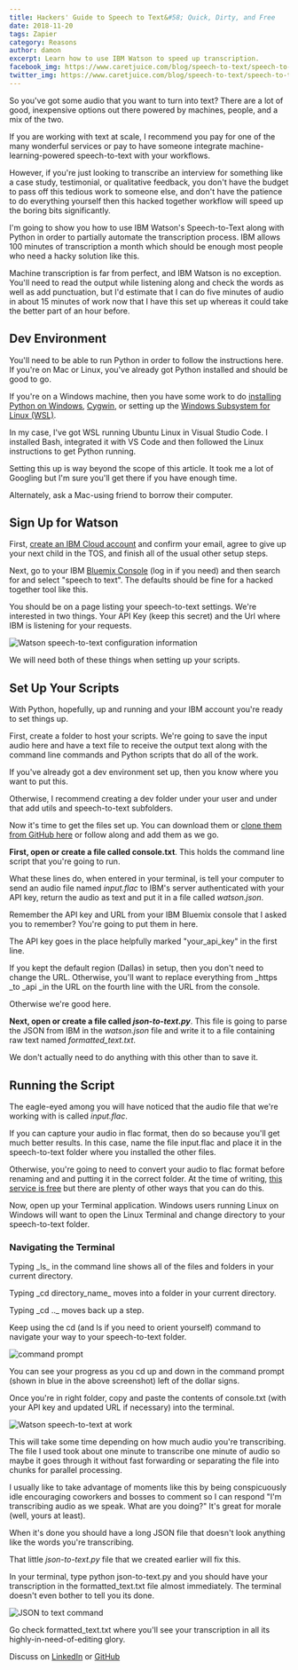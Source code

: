 ```yaml
---
title: Hackers' Guide to Speech to Text&#58; Quick, Dirty, and Free
date: 2018-11-20
tags: Zapier
category: Reasons
author: damon
excerpt: Learn how to use IBM Watson to speed up transcription.
facebook_img: https://www.caretjuice.com/blog/speech-to-text/speech-to-text-facebook.png
twitter_img: https://www.caretjuice.com/blog/speech-to-text/speech-to-text-twitter.png
---
```

So you've got some audio that you want to turn into text? There are a lot of good, inexpensive options out there powered by machines, people, and a mix of the two. 

If you are working with text at scale, I recommend you pay for one of the many wonderful services or pay to have someone integrate machine-learning-powered speech-to-text with your workflows.

However, if you're just looking to transcribe an interview for something like a case study, testimonial, or qualitative feedback, you don't have the budget to pass off this tedious work to someone else, and don't have the patience to do everything yourself then this hacked together workflow will speed up the boring bits significantly.

I'm going to show you how to use IBM Watson's Speech-to-Text along with Python in order to partially automate the transcription process. IBM allows 100  minutes of transcription a month which should be enough most people who need a hacky solution like this.

Machine transcription is far from perfect, and IBM Watson is no exception. You'll need to read the output while listening along and check the words as well as add punctuation, but I'd estimate that I can do five minutes of audio in about 15 minutes of work now that I have this set up whereas it could take the better part of an hour before.


## Dev Environment

You'll need to be able to run Python in order to follow the instructions here. If you're on Mac or Linux, you've already got Python installed and should be good to go.

If you're on a Windows machine, then you have some work to do [installing Python on Windows](https://docs.python.org/3.3/using/windows.html), [Cygwin](https://www.cygwin.com/), or setting up the [Windows Subsystem for Linux (WSL)](https://docs.microsoft.com/en-us/windows/wsl/install-win10).

In my case, I've got WSL running Ubuntu Linux in Visual Studio Code. I installed Bash, integrated it with VS Code and then followed the Linux instructions to get Python running.

Setting this up is way beyond the scope of this article. It took me a lot of Googling but I'm sure you'll get there if you have enough time.

Alternately, ask a Mac-using friend to borrow their computer.


## Sign Up for Watson

First, [create an IBM Cloud account](https://console.bluemix.net/registration/) and confirm your email, agree to give up your next child in the TOS, and finish all of the usual other setup steps.

Next, go to your IBM [Bluemix Console](https://console.bluemix.net/registration/) (log in if you need) and then search for and select "speech to text". The defaults should be fine for a hacked together tool like this.

You should be on a page listing your speech-to-text settings. We're interested in two things. Your API Key (keep this secret) and the Url where IBM is listening for your requests.

![Watson speech-to-text configuration information](/blog/speech-to-text/watson-speech-to-text.png "Watson speech-to-text configuration information")

We will need both of these things when setting up your scripts.

## Set Up Your Scripts

With Python, hopefully, up and running and your IBM account you're ready to set things up.

First, create a folder to host your scripts.  We're going to save the input audio here and have a text file to receive the output text along with the command line commands and Python scripts that do all of the work.

If you've already got a dev environment set up, then you know where you want to put this. 

Otherwise, I recommend creating a dev folder under your user and under that add utils and speech-to-text subfolders.

Now it's time to get the files set up. You can download them or [clone them from GitHub here](https://github.com/dgitis/speech-to-text) or follow along and add them as we go.

**First, open or create a file called console.txt**. This holds the command line script that you're going to run.

<script src="https://gist.github.com/dgitis/2af0e563abb90f554c7738c9eed8eb3b.js"></script>

What these lines do, when entered in your terminal, is tell your computer to send an audio file named _input.flac_ to IBM's server authenticated with your API key, return the audio as text and put it in a file called _watson.json_.

Remember the API key and URL from your IBM Bluemix console that I asked you to remember? You're going to put them in here.

The API key goes in the place helpfully marked "your_api_key" in the first line.

If you kept the default region (Dallas) in setup, then you don't need to change the URL. Otherwise, you'll want to replace everything from _https _to _api _in the URL on the fourth line with the URL from the console.

Otherwise we're good here.

**Next, open or create a file called _json-to-text.py_**. This file is going to parse the JSON from IBM in the _watson.json_ file and write it to a file containing raw text named _formatted_text.txt_.

<script src="https://gist.github.com/dgitis/12a99cd1e38764825db1ffa323768fbc.js"></script>

We don't actually need to do anything with this other than to save it.

## Running the Script

The eagle-eyed among you will have noticed that the audio file that we're working with is called _input.flac_.

If you can capture your audio in flac format, then do so because you'll get much better results. In this case, name the file input.flac and place it in the speech-to-text folder where you installed the other files.

Otherwise, you're going to need to convert your audio to flac format before renaming and and putting it in the correct folder. At the time of writing, [this service is free](https://audio.online-convert.com/convert-to-flac) but there are plenty of other ways that you can do this.

Now, open up your Terminal application. Windows users running Linux on Windows will want to open the Linux Terminal and change directory to your speech-to-text folder.

<aside class="panel">
<h3>Navigating the Terminal</h3>

<p>Typing _ls_ in the command line shows all of the files and folders in your current directory.</p>

<p>Typing _cd directory_name_ moves into a folder in your current directory.</p>

<p>Typing _cd .._ moves back up a step.</p>

<p>Keep using the cd (and ls if you need to orient yourself) command to navigate your way to your speech-to-text folder.</p>

![command prompt](/blog/speech-to-text/command-prompt.png "command prompt")

<p>You can see your progress as you cd up and down in the command prompt (shown in blue in the above screenshot) left of the dollar signs.</p>
</aside>

Once you're in right folder, copy and paste the contents of console.txt (with your API key and updated URL if necessary) into the terminal.

![Watson speech-to-text at work](/blog/speech-to-text/watson-speech-to-text-at-work.png "Watson speech-to-text at work")

This will take some time depending on how much audio you're transcribing. The file I used took about one minute to transcribe one minute of audio so maybe it goes through it without fast forwarding or separating the file into chunks for parallel processing.

I usually like to take advantage of moments like this by being conspicuously idle encouraging coworkers and bosses to comment so I can respond "I'm transcribing audio as we speak. What are you doing?" It's great for morale (well, yours at least).

When it's done you should have a long JSON file that doesn't look anything like the words you're transcribing.

That little _json-to-text.py_ file that we created earlier will fix this.

In your terminal, type python json-to-text.py and you should have your transcription in the formatted_text.txt file almost immediately. The terminal doesn't even bother to tell you its done.

![JSON to text command](/blog/speech-to-text/json-to-text.png "JSON to text command")

Go check formatted_text.txt where you'll see your transcription in all its highly-in-need-of-editing glory.

Discuss on [LinkedIn](https://www.linkedin.com/feed/update/urn:li:activity:6470706540327235584) or [GitHub](https://github.com/dgitis/speech-to-text)